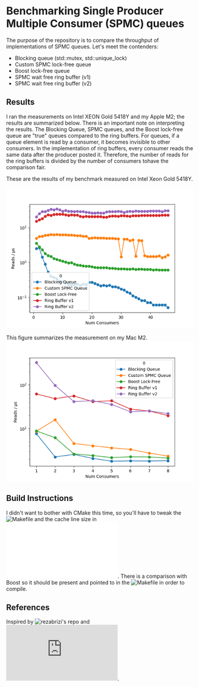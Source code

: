 # Benchmarking Single Producer Multiple Consumer (SPMC) queues

The purpose of the repository is to compare the throughput of implementations of
SPMC queues. Let's meet the contenders:

- Blocking queue (std::mutex, std::unique_lock)
- Custom SPMC lock-free queue
- Boost lock-free queue
- SPMC wait free ring buffer (v1)
- SPMC wait free ring buffer (v2)

## Results
I ran the measurements on Intel XEON Gold 5418Y and my Apple M2; the results are summarized below.
There is an important note on interpreting the results.
The Blocking Queue, SPMC queues, and the Boost lock-free queue are "true" queues compared to the ring buffers.
For queues, if a queue element is read by a consumer, it becomes invisible to other consumers. 
In the implementation of ring buffers, every consumer reads the same data after the producer posted it.
Therefore, the number of reads for the ring buffers is divided by the number of consumers tohave the comparison fair.


These are the results of my benchmark measured on Intel Xeon Gold 5418Y.

![Intel XEON Gold 5418Y](img/benchmark_intel.png)


This figure summarizes the measurement on my Mac M2.
![Apple M2](img/benchmark_mac.png)

## Build Instructions
I didn't want to bother with CMake this time, so you'll have to tweak the ![Makefile](Makefile) and the cache line size in ![defs.hpp](defs.hpp).
There is a comparison with Boost so it should be present and pointed to in the ![Makefile](Makefile) in order to compile.

## References
Inspired by
![rezabrizi's repo](https://youtu.be/8uAW5FQtcvE) and 
![David Gross' talk](https://github.com/rezabrizi/SPMC-Queue/blob/main/README.md).
